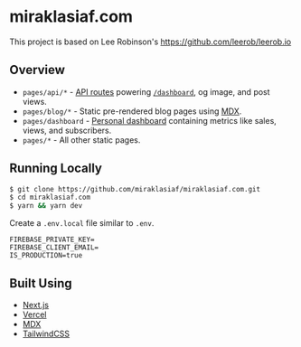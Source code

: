 # miraklasiaf.com

This project is based on Lee Robinson's https://github.com/leerob/leerob.io

## Overview

- `pages/api/*` - [API routes](https://nextjs.org/docs/api-routes/introduction) powering [`/dashboard`](https://miraklasiaf.com/dashboard), og image, and post views.
- `pages/blog/*` - Static pre-rendered blog pages using [MDX](https://github.com/mdx-js/mdx).
- `pages/dashboard` - [Personal dashboard](https://miraklasiaf.com/dashboard) containing metrics like sales, views, and subscribers.
- `pages/*` - All other static pages.

## Running Locally

```bash
$ git clone https://github.com/miraklasiaf/miraklasiaf.com.git
$ cd miraklasiaf.com
$ yarn && yarn dev
```

Create a `.env.local` file similar to `.env`.

```
FIREBASE_PRIVATE_KEY=
FIREBASE_CLIENT_EMAIL=
IS_PRODUCTION=true
```

## Built Using

- [Next.js](https://nextjs.org/)
- [Vercel](https://vercel.com)
- [MDX](https://github.com/mdx-js/mdx)
- [TailwindCSS](https://tailwindcss.com/)
